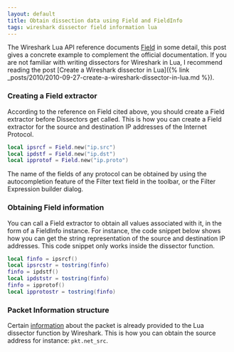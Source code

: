 ```yaml
---
layout: default
title: Obtain dissection data using Field and FieldInfo
tags: wireshark dissector field information lua
---
```


The Wireshark Lua API reference documents [Field](https://www.wireshark.org/docs/wsdg_html_chunked/lua_module_Field.html) in some detail, this post gives a concrete example to complement the official documentation. If you are not familiar with writing dissectors for Wireshark in Lua, I recommend reading the post [Create a Wireshark dissector in Lua]({% link _posts/2010/2010-09-27-create-a-wireshark-dissector-in-lua.md %}).

### Creating a Field extractor

According to the reference on Field cited above, you should create a Field extractor before Dissectors get called. This is how you can create a Field extractor for the source and destination IP addresses of the Internet Protocol.

```lua
local ipsrcf = Field.new("ip.src")
local ipdstf = Field.new("ip.dst")
local ipprotof = Field.new("ip.proto")
```

The name of the fields of any protocol can be obtained by using the autocompletion feature of the Filter text field in the toolbar, or the Filter Expression builder dialog.

### Obtaining Field information

You can call a Field extractor to obtain all values associated with it, in the form of a FieldInfo instance. For instance, the code snippet below shows how you can get the string representation of the source and destination IP addresses. This code snippet only works inside the dissector function.

```lua
local finfo = ipsrcf()
local ipsrcstr = tostring(finfo)
finfo = ipdstf()
local ipdststr = tostring(finfo)
finfo = ipprotof()
local ipprotostr = tostring(finfo)
```

### Packet Information structure

Certain [information](https://www.wireshark.org/docs/wsdg_html_chunked/lua_module_Pinfo.html#lua_class_Pinfo) about the packet is already provided to the Lua dissector function by Wireshark. This is how you can obtain the source address for instance: `pkt.net_src`.
